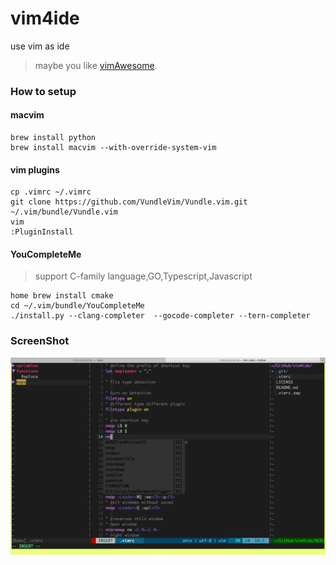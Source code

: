 # vim4ide

use vim as ide

> maybe you like [vimAwesome](http://vimawesome.com).



### How to setup


#### macvim

```shell
brew install python
brew install macvim --with-override-system-vim
```
#### vim plugins

```shell
cp .vimrc ~/.vimrc 
git clone https://github.com/VundleVim/Vundle.vim.git ~/.vim/bundle/Vundle.vim
vim
:PluginInstall
```

#### YouCompleteMe

> support C-family language,GO,Typescript,Javascript

```shell
home brew install cmake
cd ~/.vim/bundle/YouCompleteMe
./install.py --clang-completer  --gocode-completer --tern-completer
```
### ScreenShot
![vim4ide](./screenshot.png)


